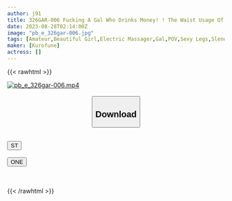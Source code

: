 ```yaml
---
author: j91
title: 326GAR-006 Fucking A Gal Who Drinks Money! ! The Waist Usage Of The Pole Dance Training Is Too Erotic And 2 Consecutive Vaginal Cum Shots Without A Break! !
date: 2023-08-28T02:14:00Z
image: "pb_e_326gar-006.jpg"
tags: [Amateur,Beautiful Girl,Electric Massager,Gal,POV,Sexy Legs,Slender,Voyeur ]
maker: [Kurofune]
actress: []
---
```



{{< rawhtml >}}

<div class="video" data-videoid="JvD7oDjXrKfG3q">
    <a href="javascript:;">
        <img src="https://my.j91.asia/posts/pb_e_326gar-006/pb_e_326gar-006.jpg" width="WIDTH" height="HEIGHT" alt="pb_e_326gar-006.mp4" loading="lazy">
    </a>
</div>

<script type="text/javascript" src="https://j91.asia/asset/on-demand-st.js"></script>

<br>
  <link rel="stylesheet" href="https://j91.asia/asset/bs5.css">
  
  <center>
  <button class="btn btn-primary" type="button" data-bs-toggle="collapse" data-bs-target=".multi-collapse" aria-expanded="false" aria-controls="multiCollapseExample1 multiCollapseExample2"><h2>Download</h2></button></center>
</p>
<div class="row">
  <div class="col">
    <div class="collapse multi-collapse" id="multiCollapseExample1">
      <div class="card card-body">
	      	      <br>
<div class="buttons">  
<a href="https://streamtape.to/v/JvD7oDjXrKfG3q"><button class="btn-hover color-3"><i class="fa fa-download"></i> ST</button></a></div>
    </div>
  </div>
</div>
  <div class="col">
    <div class="collapse multi-collapse" id="multiCollapseExample2">
      <div class="card card-body">
	      <br>
<div class="buttons">
    <a href="https://oneupload.to/p1seiichuznr"><button class="btn-hover color-9"><i class="fa fa-download"></i> ONE</button></a></div>
<br><br>
      </div>
    </div>
  </div>
</div>

{{< /rawhtml >}}
